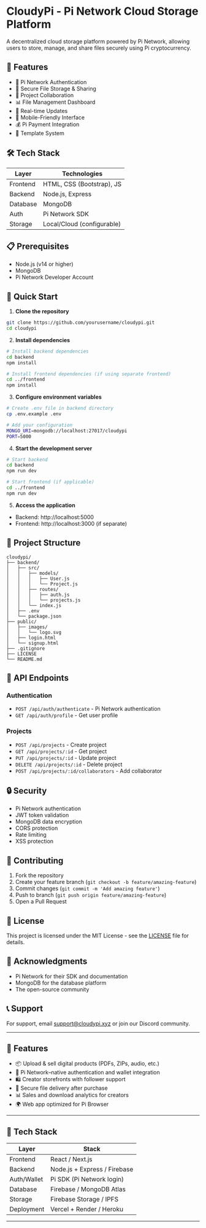 # CloudyPi - Pi Network Cloud Storage Platform

A decentralized cloud storage platform powered by Pi Network, allowing users to store, manage, and share files securely using Pi cryptocurrency.

## 🚀 Features

- 🔐 Pi Network Authentication
- 📁 Secure File Storage & Sharing
- 👥 Project Collaboration
- 📊 File Management Dashboard
- 🔄 Real-time Updates
- 📱 Mobile-Friendly Interface
- 💰 Pi Payment Integration
- 🎨 Template System

## 🛠️ Tech Stack

| Layer       | Technologies                |
|-------------|----------------------------|
| Frontend    | HTML, CSS (Bootstrap), JS  |
| Backend     | Node.js, Express          |
| Database    | MongoDB                   |
| Auth        | Pi Network SDK            |
| Storage     | Local/Cloud (configurable)|

## 📋 Prerequisites

- Node.js (v14 or higher)
- MongoDB
- Pi Network Developer Account

## 🚀 Quick Start

1. **Clone the repository**
```bash
git clone https://github.com/yourusername/cloudypi.git
cd cloudypi
```

2. **Install dependencies**
```bash
# Install backend dependencies
cd backend
npm install

# Install frontend dependencies (if using separate frontend)
cd ../frontend
npm install
```

3. **Configure environment variables**
```bash
# Create .env file in backend directory
cp .env.example .env

# Add your configuration
MONGO_URI=mongodb://localhost:27017/cloudypi
PORT=5000
```

4. **Start the development server**
```bash
# Start backend
cd backend
npm run dev

# Start frontend (if applicable)
cd ../frontend
npm run dev
```

5. **Access the application**
- Backend: http://localhost:5000
- Frontend: http://localhost:3000 (if separate)

## 📁 Project Structure

```
cloudypi/
├── backend/
│   ├── src/
│   │   ├── models/
│   │   │   ├── User.js
│   │   │   └── Project.js
│   │   ├── routes/
│   │   │   ├── auth.js
│   │   │   └── projects.js
│   │   └── index.js
│   ├── .env
│   └── package.json
├── public/
│   ├── images/
│   │   └── logo.svg
│   ├── login.html
│   └── signup.html
├── .gitignore
├── LICENSE
└── README.md
```

## 🔌 API Endpoints

### Authentication
- `POST /api/auth/authenticate` - Pi Network authentication
- `GET /api/auth/profile` - Get user profile

### Projects
- `POST /api/projects` - Create project
- `GET /api/projects/:id` - Get project
- `PUT /api/projects/:id` - Update project
- `DELETE /api/projects/:id` - Delete project
- `POST /api/projects/:id/collaborators` - Add collaborator

## 🔒 Security

- Pi Network authentication
- JWT token validation
- MongoDB data encryption
- CORS protection
- Rate limiting
- XSS protection

## 🤝 Contributing

1. Fork the repository
2. Create your feature branch (`git checkout -b feature/amazing-feature`)
3. Commit changes (`git commit -m 'Add amazing feature'`)
4. Push to branch (`git push origin feature/amazing-feature`)
5. Open a Pull Request

## 📄 License

This project is licensed under the MIT License - see the [LICENSE](LICENSE) file for details.

## 🙏 Acknowledgments

- Pi Network for their SDK and documentation
- MongoDB for the database platform
- The open-source community

## 📞 Support

For support, email support@cloudypi.xyz or join our Discord community.

---

## 🚀 Features

- 📦 Upload & sell digital products (PDFs, ZIPs, audio, etc.)
- 🔐 Pi Network–native authentication and wallet integration
- 🛍️ Creator storefronts with follower support
- 💾 Secure file delivery after purchase
- 📊 Sales and download analytics for creators
- 🌍 Web app optimized for Pi Browser

---

## 🔧 Tech Stack

| Layer       | Stack                         |
|-------------|-------------------------------|
| Frontend    | React / Next.js               |
| Backend     | Node.js + Express / Firebase  |
| Auth/Wallet | Pi SDK (Pi Network login)     |
| Database    | Firebase / MongoDB Atlas      |
| Storage     | Firebase Storage / IPFS       |
| Deployment  | Vercel + Render / Heroku      |

---
